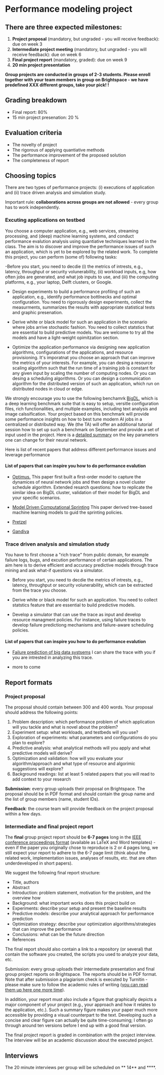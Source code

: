 # Performance modeling project

## There are three expected milestones:

1. **Project proposal** (mandatory, but ungraded - you will receive feedback): due on week 3
2. **Intermediate project meeting** (mandatory, but ungraded - you will receive feedback): due on week 6
3. **Final project report** (mandatory, graded): due on week 9
4. **20 min project presentation**

**Group projects are conducted in groups of 2-3 students. Please enroll together with your team members in group on Brightspace - we have predefined XXX different groups, take your pick! !**

## Grading breakdown
- Final report: 80%
- 15 min project presenation: 20 %

## Evaluation criteria

- The novelty of project 
- The rigorous of applying quantiative methods
- The performance improvement of the proposed solution
- The completeness of report



## Choosing topics

There are two types of performance projects: (i) executions of application and (ii) trace driven analysis and simulation study.

Important rule: **collaborations across groups are not allowed** - every group has to work independently. 

### Excuting applications on testbed

You choose a computer application, e.g.,  web services, streaming processing, and (deep) machine learning systems, and conduct performance evalution analysis using quantiative techniques learned in the class. The aim is to discover and improve the performance issues of such an application, which is yet to be explored by the related work. To complete this project, you can perform (some of) following tasks:

-Before you start, you need to decdie (i) the metrics of intrests, e.g., latency, throughput or security volunerability, (ii) workload inputs, e.g, how often jobs are generated, and what job inputs to use, and (iii) the computing platforms, e.g., your laptop, Delft clusters, or Google.

- Design experiments to build a performance profiling of such an application, e.g., identify performance bottlnecks and optimal configuration.  You need to rigorously design experiments, collect the measurments, summarizes the results with appropriate statistical tests and graphic presenation.

- Derive white or black model for such an application in the scenario where jobs arrive stochastic fashion. You need to collect statstics that are essential to build predictive models. You are welcome to try all the models and have a light-weight opimitzation section.

- Optimize the application performance via designing new application algorithms, configurations of the applications, and resource provisioning. It's imporatnat you choose an approach that can improve the metrics of your interests. For example, you can desing a resource scaling algorithm such that the run time of a training job is constant for any given input by scaling the number of computing nodes. Or you can desing a scheduling algorithms.  Or you can design a communication algorithm for the distributed version of such an application, which run on distributed nodes in cloud or edge. 

We strongly encourage you to use the following benchamrk [BigDL](https://bigdl-project.github.io), which is a deep learning benchmark suite that is easy to setup, versitle configuration files, rich functionalities, and multiple examples, including text analysis and image calssification. Your project based on this benchmark will provide some performance insights on  how to best tune modern AI jobs in a centralized or distributed way. We (the TA) will offer an additional tutorial session how to set up such a benchmark on September and provide a set of input used in the project. Here is a [detailed summary](https://arxiv.org/pdf/1206.5533.pdf) on the key parameters one can change for their neural network.

Here is list of recent papers that address different performance issues and leverage performance 



#### List of papers that can inspire you how to do performance evalution


- [Optimus.](https://i.cs.hku.hk/~cwu/papers/yhpeng-eurosys18.pdf) This paper first built a first-order model to capture the dynamices of neural network jobs and then design a novel cluster schedule algorithm. Extended resarch questions: how to replicate the similar idea on BigDL cluster, validation of their model for BigDL and your specific scenarios.

- [Model Driven Computational Sprinting](http://web.cse.ohio-state.edu/~stewart.962/Papers/morris2018modeldriven.pdf) This paper derived tree-based machine learning models to guid the sprinting policies.

- [Pretzel](https://www.usenix.org/conference/osdi18/presentation/lee)

- [Gandiva](https://www.usenix.org/conference/osdi18/presentation/xiao)


### Trace driven analysis and simulation study

You have to first choose a "rich trace" from public domain, for example failure logs, bugs, and excution performance of certain applications. The aim here is to derive efficient and accuracy predictive models through trace mining and ask what-if questions via a simulator. 

- Before you start, you need to decdie the metrics of intrests, e.g., latency, throughput or security volunerability, which can be extracted from the trace you choose.

- Derive white or black model for such an application. You need to collect statstics feature that are essential to build predictive models. 

- Develop a simulator that can use the trace as input and develop resource managment policies. For instance, using failure traces to develop failure predictiong mechanisms and failure-aware scheduling policies.  

#### List of papers that can inspire you how to do performance evalution
- [Failure prediction of big data systsems](https://lydiaychen.com/pdf/Rosa__TCS_jobfailure.pdf) I can share the trace with you if you are intrested in analyzing this trace.

- more to come


## Report formats

### Project proposal

The proposal should contain between 300 and 400 words. Your proposal should address the following points:

1. Problem description: which performance problem of which application will you tackle and what is novel about the problem?  
2. Experiment setup: what workloads, and testbeds will you use?
2. Exploration of experiments: what parameters and configurations do you plan to explore?
3. Predictive analysis: what analytical methods will you apply and what predictive models will derive?
5. Optimization and validation: how will you evaluate your algorithm/approach and what type of resource and algorimic suggestions will explore?
6. Background readings: list at least 5 related papers that you will read to add context to your research

**Submission**: every group uploads their proposal on Brightspace. The proposal should be in PDF format and should contain the group name and the list of group members (name, student IDs).

**Feedback**: the course team will provide feedback on the project proposal within a few days.

### Intermediate and final project report

The **final** group project report should be **6-7 pages** long in the [IEEE conference proceedings format](https://www.overleaf.com/latex/templates/ieee-conference-template-example/nsncsyjfmpxy) (available as LaTeX and Word templates) - even if the paper you originally chose to reproduce is 2 or 4 pages long, we still expect your report to adhere to the 6-7 page limit (think about the related work, implementation issues, analyses of results, etc. that are often underdeveloped in short papers). 
 <!---The **intermediate** project report is likely to be shorter (it is due a week before the final deadline), that is fine, submit whatever you have by then.)
 -->

We suggest the following final report structure:

- Title, authors
- Abstract
- Introduction: problem statement, motivation for the problem, and the overview how
- Background: what important works does this project build on
- Experiments: describe your setup and present the baseline results
- Predictive models: describe your analytical approach for performance prediction
- Optimization strategy: describe your optimization algorithms/strategies that can improve the performance 
- Conclusions: what can be the future direction
- References 

The final report should also contain a link to a repository (or several) that contain the software you created, the scripts you used to analyze your data, etc.

Submission: every group uploads their intermediate presentation and final group project reports on Brightspace. The reports should be in PDF format. Note that after submission a plagiarism check is executed by Turnitin - please make sure to follow the academic rules of writing ([you can read them up here one more time](https://www.tudelft.nl/library/actuele-themas/copyright/c/plagiarism/)).

In addition, your report must also include a figure that graphically depicts a major component of your project (e.g., your approach and how it relates to the application, etc.). Such a summary figure makes your paper much more accessible by providing a visual counterpart to the text. Developing such a concise and clear figure can actually be quite time-consuming; I often go through around ten versions before I end up with a good final version.

The final project report is graded in combination with the project interview. The interview will be an academic discussion about the executed project.

## Interviews

The 20 minute interviews per group will be scheduled on ** 14** and ****. 
